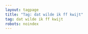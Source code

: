 ```yaml
---
layout: tagpage
title: "Tag: dat wilde ik ff kwijt"
tag: dat wilde ik ff kwijt
robots: noindex
---
```

